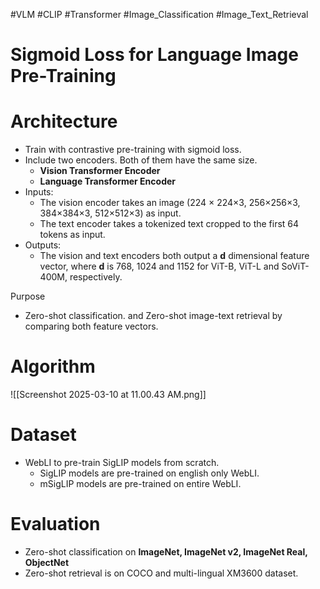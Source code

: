 #VLM #CLIP #Transformer #Image_Classification #Image_Text_Retrieval

# Sigmoid Loss for Language Image Pre-Training

# Architecture

- Train with contrastive pre-training with sigmoid loss. 
- Include two encoders. Both of them have the same size.
	- **Vision Transformer Encoder**
	- **Language Transformer Encoder**
- Inputs: 
	- The vision encoder takes an image (224 × 224×3, 256×256×3, 384×384×3, 512×512×3) as input. 
	- The text encoder takes a tokenized text cropped to the first 64 tokens as input.
- Outputs:
	- The vision and text encoders both output a **d** dimensional feature vector, where **d** is 768, 1024 and 1152 for ViT-B, ViT-L and SoViT-400M, respectively.

Purpose
- Zero-shot classification. and Zero-shot image-text retrieval by comparing both feature vectors.

# Algorithm

![[Screenshot 2025-03-10 at 11.00.43 AM.png]]

# Dataset
- WebLI to pre-train SigLIP models from scratch.
	- SigLIP models are pre-trained on english only WebLI.
	- mSigLIP models are pre-trained on entire WebLI.

# Evaluation
- Zero-shot classification on **ImageNet, ImageNet v2, ImageNet Real, ObjectNet**
- Zero-shot retrieval is on COCO and multi-lingual XM3600 dataset.